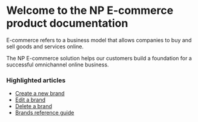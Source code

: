 # Welcome to the NP E-commerce product documentation

E-commerce refers to a business model that allows companies to buy and sell goods and services online. 

The NP E-commerce solution helps our customers build a foundation for a successful omnichannel online business.

### Highlighted articles

- [Create a new brand](./howto/create_brand.md)
- [Edit a brand](howto/edit_brand.md)
- [Delete a brand](howto/delete_brand.md)
- [Brands reference guide](reference/brands_reference_table.md)